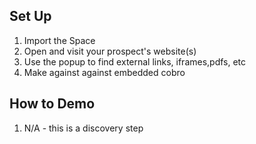 ## Set Up
1. Import the Space
2. Open and visit your prospect's website(s)
3. Use the popup to find external links, iframes,pdfs, etc
4. Make against against embedded cobro

## How to Demo
1. N/A - this is a discovery step